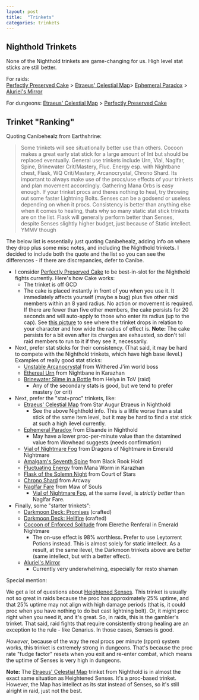 ```yaml
---
layout: post
title:  "Trinkets"
categories: trinkets
---
```


## Nighthold Trinkets

None of the Nighthold trinkets are game-changing for us. High level stat sticks are still better. 

For raids:  
[Perfectly Preserved Cake][cake] > [Etraeus' Celestial Map][map]> [Ephemeral Paradox][paradox] > [Aluriel's Mirror][mirror]

For dungeons: [Etraeus' Celestial Map][map] > [Perfectly Preserved Cake][cake]

## Trinket "Ranking"

Quoting Canibehealz from Earthshrine:

> Some trinkets will see situationally better use than others. Cocoon makes a great early stat stick for a large amount of
> Int but should be replaced eventually. General use trinkets include Urn, Vial, Naglfar, Spine, Brinewater Crit/Mastery,
> Fluc. Energy esp. with Nightbane chest, Flask, WQ Crit/Mastery, Arcanocrystal, Chrono Shard. Its important to always
> make use of the procs/use effects of your trinkets and plan movement accordingly. Gathering Mana Orbs is easy enough. If
> your trinket procs and theres nothing to heal, try throwing out some faster Lightning Bolts. Senses can be a
> godsend or useless depending on when it procs. Consistency is better than anything else when it comes to healing, thats
> why so many static stat stick trinkets are on the list.  Flask will generally perform better than Senses, despite Senses
> slightly higher budget, just because of Static intellect. YMMV though

The below list is essentially just quoting Canibehealz, adding info on where they drop plus some misc notes, and including
the Nighthold trinkets. I decided to include both the quote and the list so you can see the differences - if there are 
discrepancies, defer to Canibe.

- I consider [Perfectly Preserved Cake][cake] to be best-in-slot for the Nighthold fights currently. Here's how Cake works:
    * The trinket is off GCD
    * The cake is placed instantly in front of you when you use it. It immediately affects yourself (maybe a bug)
      plus five other raid members within an 8 yard radius. No action or movement is required. If there are fewer
      than five other members, the cake persists for 20 seconds and will auto-apply to those who enter its radius
      (up to the cap). See [this picture](/assets/cake-radius.jpg) to see where the trinket drops in relation to
      your character and how wide the radius of effect is. **Note:** The cake persists for a bit even after its
      charges are exhausted, so don't tell raid members to run to it if they see it, necessarily.
- Next, prefer stat sticks for their consistency. (That said, it may be hard to compete with the Nighthold trinkets,
  which have high base ilevel.) Examples of really good stat sticks:
    * [Unstable Arcanocrystal](http://www.wowhead.com/item=141482/) from Withered J'im world boss
    * [Ethereal Urn](http://www.wowhead.com/item=142166/) from Nightbane in Karazhan
    * [Brinewater Slime in a Bottle](http://www.wowhead.com/item=142507/brinewater-slime-in-a-bottle&bonus=605:1497)
      from Helya in ToV (raid) 
        + Any of the secondary stats is good, but we tend to prefer mastery (or crit)
- Next, prefer the "stat+proc" trinkets, like:
    * [Etraeus' Celestial Map][map] from Star Augur Etraeus in Nighthold
        + See the above Nighthold info. This is a little worse than a stat stick of the same item level, but it may
          be hard to find a stat stick at such a high ilevel currently.
    * [Ephemeral Paradox][paradox] from Elisande in Nighthold
        + May have a lower proc-per-minute value than the datamined value from Wowhead suggests (needs confirmation)
    * [Vial of Nightmare Fog][vial] from Dragons of Nightmare in Emerald Nightmare
    * [Amalgam's Seventh Spine](http://www.wowhead.com/item=136714/amalgams-seventh-spine&bonus=1532:1727) from
      Black Rook Hold
    * [Fluctuating Energy](http://www.wowhead.com/item=142162/fluctuating-energy) from Mana Worm in Karazhan
    * [Flask of the Solemn Night](http://www.wowhead.com/item=137484/flask-of-the-solemn-night&bonus=1532:1727) from
      Court of Stars
    * [Chrono Shard](http://www.wowhead.com/item=137419/chrono-shard&bonus=1532:1727) from Arcway
    * [Naglfar Fare](http://www.wowhead.com/item=133645/naglfar-fare&bonus=1532:1727) from Maw of Souls
        + [Vial of Nightmare Fog][vial], at the same ilevel, is *strictly better* than Naglfar Fare.
- Finally, some "starter trinkets":
    * [Darkmoon Deck: Promises](http://www.wowhead.com/item=128710/darkmoon-deck-promises&bonus=670:1482) (crafted)
    * [Darkmoon Deck: Hellfire](http://www.wowhead.com/item=128709/darkmoon-deck-hellfire&bonus=670:1482) (crafted)
    * [Cocoon of Enforced Solitude](http://www.wowhead.com/item=139322/cocoon-of-enforced-solitude&bonus=1805) from
      Elerethe Renferal in Emerald Nightmare
        + The on-use effect is 98% worthless. Prefer to use Leytorrent Potions instead. This is almost solely for
          static intellect. As a result, at the same ilevel, the Darkmoon trinkets above are better (same intellect,
          but with a better effect).
    * [Aluriel's Mirror][mirror]
        + Currently very underwhelming, especially for resto shaman

Special mention:

We get a lot of questions about [Heightened Senses][senses].  This trinket is usually not so great in raids because the
proc has approximately 25% uptime, and that 25% uptime may not align with high damage periods (that is, it could proc
when you have nothing to do but cast lightning bolt). Or, it might proc right when you need it, and it's great. So, in
raids, this is the gambler's trinket. That said, raid fights that require consistently strong healing are an exception
to the rule - like Cenarius. In those cases, Senses is good.

*However*, because of the way the real procs per minute (rppm) system works, this trinket is extremely strong in
dungeons. That's because the proc rate "fudge factor" resets when you exit and re-enter combat, which means the uptime
of Senses is very high in dungeons. 

**Note:** The [Etraeus' Celestial Map][map] trinket from Nighthold is in almost the exact same situation as Heightened
Senses. It's a proc-based trinket. However, the Map has intellect as its stat instead of Senses, so it's still alright
in raid, just not the best.

[map]: http://www.wowhead.com/item=140803/etraeus-celestial-map&bonus=3518
[paradox]: http://www.wowhead.com/item=140805/ephemeral-paradox&bonus=3518
[cake]: http://www.wowhead.com/item=140793/perfectly-preserved-cake&bonus=3445
[mirror]: http://www.wowhead.com/item=140795/aluriels-mirror&bonus=3518
[vial]: http://www.wowhead.com/item=138222/vial-of-nightmare-fog&bonus=1806
[senses]: http://www.wowhead.com/item=139330/heightened-senses&bonus=1806
